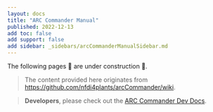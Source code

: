 ```yaml
---
layout: docs
title: "ARC Commander Manual"
published: 2022-12-13
add toc: false
add support: false
add sidebar: _sidebars/arcCommanderManualSidebar.md
---
```


The following pages :construction: are under construction :construction:.
> The content provided here originates from https://github.com/nfdi4plants/arcCommander/wiki.

> **Developers**, please check out the [ARC Commander Dev Docs](https://nfdi4plants.github.io/arcCommander-docs/).
